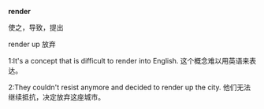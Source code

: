 

**render**  

使之，导致，提出

render up    放弃

1:It's a concept that is difficult to render into English. 这个概念难以用英语来表达。

2:They couldn't resist anymore and decided to render up the city. 他们无法继续抵抗，决定放弃这座城市。



